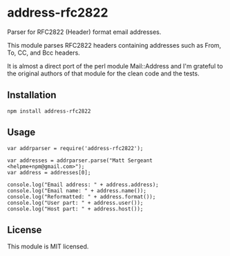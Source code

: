 address-rfc2822
==================

Parser for RFC2822 (Header) format email addresses.

This module parses RFC2822 headers containing addresses such as From, To, CC, and Bcc headers.

It is almost a direct port of the perl module Mail::Address and I'm grateful to the original
authors of that module for the clean code and the tests.

Installation
------------

    npm install address-rfc2822

Usage
-----

    var addrparser = require('address-rfc2822');

    var addresses = addrparser.parse("Matt Sergeant <helpme+npm@gmail.com>");
    var address = addresses[0];

    console.log("Email address: " + address.address);
    console.log("Email name: " + address.name());
    console.log("Reformatted: " + address.format());
    console.log("User part: " + address.user());
    console.log("Host part: " + address.host());


License
-------

This module is MIT licensed.

